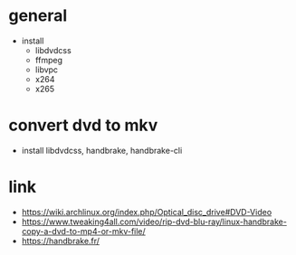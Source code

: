# general

* install
    * libdvdcss
    * ffmpeg
    * libvpc
    * x264
    * x265

# convert dvd to mkv

* install libdvdcss, handbrake, handbrake-cli

# link

* https://wiki.archlinux.org/index.php/Optical_disc_drive#DVD-Video
* https://www.tweaking4all.com/video/rip-dvd-blu-ray/linux-handbrake-copy-a-dvd-to-mp4-or-mkv-file/
* https://handbrake.fr/
